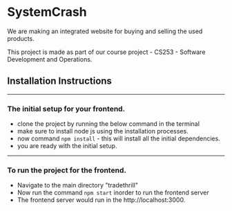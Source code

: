 # SystemCrash

We are making an integrated website for buying and selling the used products.

This project is made as part of our course project - CS253 - Software Development and Operations.

## Installation Instructions
---

###  The initial setup for your frontend.
* clone the project by running the below command in the terminal 
* make sure to install node js using the installation processes.
* now command `npm install`  - this will install all the initial dependencies.
* you are ready with the initial setup.

---

### To run the project for the frontend.
* Navigate to the main directory "tradethrill"
* Now run the command `npm start` inorder to run the frontend server
* The frontend server would run in the  http://localhost:3000.
